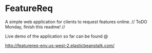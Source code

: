 <!--
@Author: Billy R Baldwin <bbaldwin>
@Date:   04-03-2016
@Email:  billyraybaldwin@gmail.com
@Project: FeatureREQ
@Last modified by:   bbaldwin
@Last modified time: 04-03-2016
-->



# FeatureReq
A simple web application for clients to request features online.
// ToDO Monday, finish this readme! //

Live demo of the application so far can be found @

http://featurereq-env.us-west-2.elasticbeanstalk.com/
